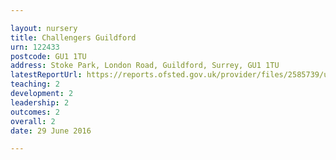 ```yaml
---

layout: nursery
title: Challengers Guildford
urn: 122433
postcode: GU1 1TU
address: Stoke Park, London Road, Guildford, Surrey, GU1 1TU
latestReportUrl: https://reports.ofsted.gov.uk/provider/files/2585739/urn/122433.pdf
teaching: 2
development: 2
leadership: 2
outcomes: 2
overall: 2
date: 29 June 2016

---
```

